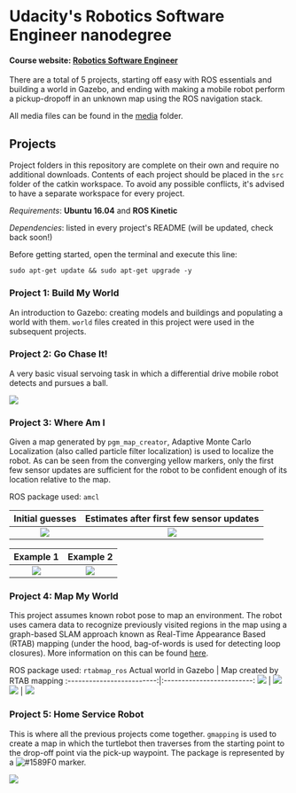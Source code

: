 # Udacity's Robotics Software Engineer nanodegree
#### Course website: [Robotics Software Engineer](www.udacity.com/course/robotics-software-engineer--nd209)

There are a total of 5 projects, starting off easy with ROS essentials and building a world in Gazebo, and 
ending with making a mobile robot perform a pickup-dropoff in an unknown map using the ROS navigation stack.

All media files can be found in the [media](https://github.com/imjaya/UDACITY_ROBOTICS_SWE/tree/master/media) folder.

## Projects
Project folders in this repository are complete on their own and require no additional downloads.
Contents of each project should be placed in the ```src``` folder of the catkin workspace. To avoid any possible conflicts,
it's advised to have a separate workspace for every project.

_Requirements_: **Ubuntu 16.04** and **ROS Kinetic**

_Dependencies_: listed in every project's README (will be updated, check back soon!)

Before getting started, open the terminal and execute this line:
```
sudo apt-get update && sudo apt-get upgrade -y
```

### Project 1: Build My World
An introduction to Gazebo: creating models and buildings and populating a world with them. ```world``` files created in this project were used in the subsequent projects.

### Project 2: Go Chase It!
A very basic visual servoing task in which a differential drive mobile robot detects and pursues a ball.

![](media/Project2%20media/ball_chaser.gif)

### Project 3: Where Am I
Given a map generated by ```pgm_map_creator```, Adaptive Monte Carlo Localization (also called particle filter localization) is used to localize the robot. As can be seen from the converging yellow markers, only the first few sensor updates are sufficient for the robot to be confident enough of its location relative to the map. 

ROS package used: ```amcl```

Initial guesses             |  Estimates after first few sensor updates
:-------------------------:|:-------------------------:
![](media/Project3%20media/starting_point.png)  |  ![](media/Project3%20media/final_localization.png)

Example 1             |  Example 2
:-------------------------:|:-------------------------:
![](media/Project3%20media/localization1.gif)  |  ![](media/Project3%20media/localization2.gif)

### Project 4: Map My World
This project assumes known robot pose to map an environment. The robot uses camera data to recognize previously visited regions in the map using a graph-based SLAM approach known as Real-Time Appearance Based (RTAB) mapping (under the hood, bag-of-words is used for detecting loop closures). More information on this can be found [here](http://introlab.github.io/rtabmap/). 

ROS package used: ```rtabmap_ros```
Actual world in Gazebo             |  Map created by RTAB mapping
:-------------------------:|:-------------------------:
![](media/Project4%20media/Lworld.png)  |  ![](media/Project4%20media/Lshaped_world.png)
![](media/Project4%20media/small_warehouse_gazebo.png)  |  ![](media/Project4%20media/small_warehouse_world.png)

### Project 5: Home Service Robot
This is where all the previous projects come together. ```gmapping``` is used to create a map in which the turtlebot then traverses from the starting point to the drop-off point via the pick-up waypoint. The package is represented by a 
![#1589F0](https://via.placeholder.com/15/1589F0/000000?text=+) marker.

![](media/Project5%20media/homeServiceRobot.gif)
